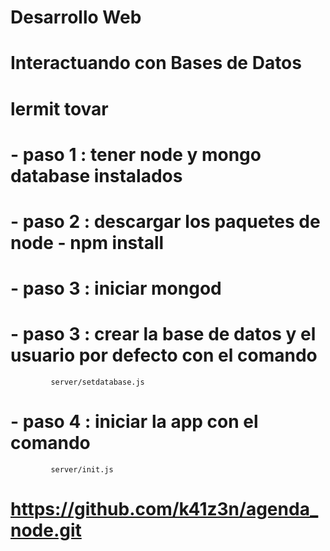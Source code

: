 # Desarrollo Web
# Interactuando con Bases de Datos
# lermit tovar
# - paso 1 : tener node y mongo database instalados
# - paso 2 : descargar los paquetes de node - npm install
# - paso 3 : iniciar mongod
# - paso 3 : crear la base de datos y el usuario por defecto con el comando
			 server/setdatabase.js
# - paso 4 : iniciar la app con el comando
			 server/init.js

# https://github.com/k41z3n/agenda_node.git